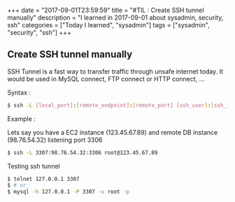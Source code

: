 +++
date = "2017-09-01T23:59:59"
title = "#TIL : Create SSH tunnel manually"
description = "I learned in 2017-09-01 about sysadmin, security, ssh"
categories = ["Today I learned", "sysadmin"]
tags = ["sysadmin", "security", "ssh"]
+++



## Create SSH tunnel manually

SSH Tunnel is a fast way to transfer traffic through unsafe internet today. It would be used in MySQL connect, FTP connect or HTTP connect, ...

Syntax :

```bash
$ ssh -L [local_port]:[remote_endpoint]:[remote_port] [ssh_user]:[ssh_ip]
```

Example :

Lets say you have a EC2 instance (123.45.67.89) and remote DB instance (98.76.54.32) listening port 3306

```bash
$ ssh -L 3307:98.76.54.32:3306 root@123.45.67.89
```

Testing ssh tunnel

```bash
$ telnet 127.0.0.1 3307
$ # or
$ mysql -h 127.0.0.1 -P 3307 -u root -p
```
